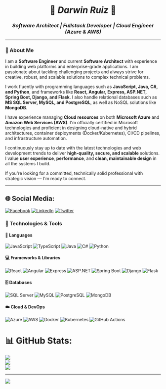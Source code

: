 <h1 align="center">🔷 <em>Darwin Ruiz</em> 🔷</h1>
<h3 align="center"><em>Software Architect | Fullstack Developer | Cloud Engineer (Azure & AWS)</em></h3>

---

### 🧩 About Me

I am a **Software Engineer** and current **Software Architect** with experience in building web platforms and enterprise-grade applications. I am passionate about tackling challenging projects and always strive for creative, robust, and scalable solutions to complex technical problems.

I work fluently with programming languages such as **JavaScript, Java, C#, and Python**, and frameworks like **React, Angular, Express, ASP.NET, Spring Boot, Django, and Flask**. I also handle relational databases such as **MS SQL Server, MySQL, and PostgreSQL**, as well as NoSQL solutions like **MongoDB**.

I have experience managing **Cloud resources** on both **Microsoft Azure** and **Amazon Web Services (AWS)**. I'm officially certified in Microsoft technologies and proficient in designing cloud-native and hybrid architectures, container deployments (Docker/Kubernetes), CI/CD pipelines, and infrastructure automation.

I continuously stay up to date with the latest technologies and web development trends to deliver **high-quality, secure, and scalable** solutions. I value **user experience**, **performance**, and **clean, maintainable design** in all the systems I build.

If you're looking for a committed, technically solid professional with strategic vision — I'm ready to connect.

---

## 🌐 Social Media:
[![Facebook](https://img.shields.io/badge/Facebook-%231877F2.svg?logo=Facebook&logoColor=white)](https://facebook.com/darwin.ruiz.129) [![LinkedIn](https://img.shields.io/badge/LinkedIn-%230077B5.svg?logo=linkedin&logoColor=white)](https://linkedin.com/in/darwinruiz97) [![Twitter](https://img.shields.io/badge/Twitter-%231DA1F2.svg?logo=Twitter&logoColor=white)](https://twitter.com/@DarwinRM23) 

### 🚀 Technologies & Tools

#### 🧠 Languages
![JavaScript](https://img.shields.io/badge/JavaScript-F7DF1E?logo=javascript&logoColor=black&style=for-the-badge)
![TypeScript](https://img.shields.io/badge/TypeScript-3178C6?logo=typescript&logoColor=white&style=for-the-badge)
![Java](https://img.shields.io/badge/Java-ED8B00?logo=java&logoColor=white&style=for-the-badge)
![C#](https://img.shields.io/badge/C%23-239120?logo=c-sharp&logoColor=white&style=for-the-badge)
![Python](https://img.shields.io/badge/Python-3776AB?logo=python&logoColor=white&style=for-the-badge)

#### 💻 Frameworks & Libraries
![React](https://img.shields.io/badge/React-20232A?logo=react&logoColor=61DAFB&style=for-the-badge)
![Angular](https://img.shields.io/badge/Angular-DD0031?logo=angular&logoColor=white&style=for-the-badge)
![Express](https://img.shields.io/badge/Express.js-000000?logo=express&logoColor=white&style=for-the-badge)
![ASP.NET](https://img.shields.io/badge/ASP.NET-512BD4?logo=dotnet&logoColor=white&style=for-the-badge)
![Spring Boot](https://img.shields.io/badge/SpringBoot-6DB33F?logo=springboot&logoColor=white&style=for-the-badge)
![Django](https://img.shields.io/badge/Django-092E20?logo=django&logoColor=white&style=for-the-badge)
![Flask](https://img.shields.io/badge/Flask-000000?logo=flask&logoColor=white&style=for-the-badge)

#### 🗄️ Databases
![SQL Server](https://img.shields.io/badge/SQL%20Server-CC2927?logo=microsoftsqlserver&logoColor=white&style=for-the-badge)
![MySQL](https://img.shields.io/badge/MySQL-4479A1?logo=mysql&logoColor=white&style=for-the-badge)
![PostgreSQL](https://img.shields.io/badge/PostgreSQL-4169E1?logo=postgresql&logoColor=white&style=for-the-badge)
![MongoDB](https://img.shields.io/badge/MongoDB-47A248?logo=mongodb&logoColor=white&style=for-the-badge)

#### ☁️ Cloud & DevOps
![Azure](https://img.shields.io/badge/Azure-0089D6?logo=microsoftazure&logoColor=white&style=for-the-badge)
![AWS](https://img.shields.io/badge/AWS-232F3E?logo=amazonaws&logoColor=white&style=for-the-badge)
![Docker](https://img.shields.io/badge/Docker-2496ED?logo=docker&logoColor=white&style=for-the-badge)
![Kubernetes](https://img.shields.io/badge/Kubernetes-326CE5?logo=kubernetes&logoColor=white&style=for-the-badge)
![GitHub Actions](https://img.shields.io/badge/GitHub_Actions-2088FF?logo=githubactions&logoColor=white&style=for-the-badge)


# 📊 GitHub Stats:
![](https://github-readme-stats.vercel.app/api?username=DarwinRuiz&theme=dark&hide_border=false&include_all_commits=true&count_private=true)<br/>
![](https://github-readme-streak-stats.herokuapp.com/?user=DarwinRuiz&theme=dark&hide_border=false)<br/>
![](https://github-readme-stats.vercel.app/api/top-langs/?username=DarwinRuiz&theme=dark&hide_border=false&include_all_commits=true&count_private=true&layout=compact)

---
[![](https://visitcount.itsvg.in/api?id=DarwinRuiz&icon=0&color=0)](https://visitcount.itsvg.in)

<!-- Proudly created with GPRM ( https://gprm.itsvg.in ) -->
